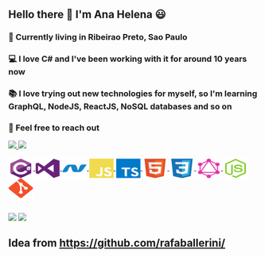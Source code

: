 ## Hello there 👋 I'm Ana Helena :smiley:
### :round_pushpin: Currently living in Ribeirao Preto, Sao Paulo
### :computer: I love C# and I've been working with it for around 10 years now
### :books: I love trying out new technologies for myself, so I'm learning GraphQL, NodeJS, ReactJS, NoSQL databases and so on
### :email: Feel free to reach out

<a href="https://github.com/anahelenasilva">
  <img height="180em" src="https://github-readme-stats-eight-theta.vercel.app/api?username=anahelenasilva&show_icons=true&theme=dracula&include_all_commits=true&count_private=true"/>
  <img height="180em" src="https://github-readme-stats-eight-theta.vercel.app/api/top-langs/?username=anahelenasilva&layout=compact&langs_count=10&theme=dracula&hide=java,pascal,powershell,puppet"/>
 <!-- <img height="180em" width="45%" src="https://github-readme-stats.vercel.app/api/wakatime?username=anahelena" /> -->
<div>
<div style="display: inline_block"><br>
  <img align="center" alt="Ana-Csharp" height="40" width="50" src="https://raw.githubusercontent.com/devicons/devicon/master/icons/csharp/csharp-original.svg">
  <img align="center" alt="Ana-VS" height="40" width="50" src="https://raw.githubusercontent.com/devicons/devicon/master/icons/visualstudio/visualstudio-plain.svg">
  <img align="center" alt="Ana-DotNet" height="40" width="50" src="https://raw.githubusercontent.com/devicons/devicon/master/icons/dot-net/dot-net-plain.svg">
<!--  <img align="center" alt="Ana-MSSQL" height="40" width="50" src="https://raw.githubusercontent.com/devicons/devicon/master/icons/microsoftsqlserver/microsoftsqlserver-plain.svg">-->
  <img align="center" alt="Ana-JS" height="40" width="50" src="https://raw.githubusercontent.com/devicons/devicon/master/icons/javascript/javascript-plain.svg">
  <img align="center" alt="Ana-TS" height="40" width="50" src="https://raw.githubusercontent.com/devicons/devicon/master/icons/typescript/typescript-plain.svg">
  <img align="center" alt="Ana-HTML" height="40" width="50" src="https://raw.githubusercontent.com/devicons/devicon/master/icons/html5/html5-original.svg">
  <img align="center" alt="Ana-CSS" height="40" width="50" src="https://raw.githubusercontent.com/devicons/devicon/master/icons/css3/css3-original.svg">
  <img align="center" alt="Ana-GraphQL" height="40" width="50" src="https://raw.githubusercontent.com/devicons/devicon/master/icons/graphql/graphql-plain.svg">
  <img align="center" alt="Ana-NodeJS" height="40" width="50" src="https://raw.githubusercontent.com/devicons/devicon/master/icons/nodejs/nodejs-plain.svg">
  <img align="center" alt="Ana-Git" height="40" width="50" src="https://raw.githubusercontent.com/devicons/devicon/master/icons/git/git-plain.svg">
</div>
  
  ##
  
  <div>
  <a href = "mailto: anahelenarp@hotmail.com"><img src="https://img.shields.io/badge/-Hotmail-%23EA4335?style=for-the-badge&logo=microsoft-outlook&logoColor=white&color=blue" target="_blank"></a>
  <a href="https://www.linkedin.com/in/anahelenasilva" target="_blank"><img src="https://img.shields.io/badge/-LinkedIn-%230077B5?style=for-the-badge&logo=linkedin&logoColor=white" target="_blank"></a>
</div>

##


## Idea from <a href="https://github.com/rafaballerini/" target="_blank">https://github.com/rafaballerini/</a>  

 
